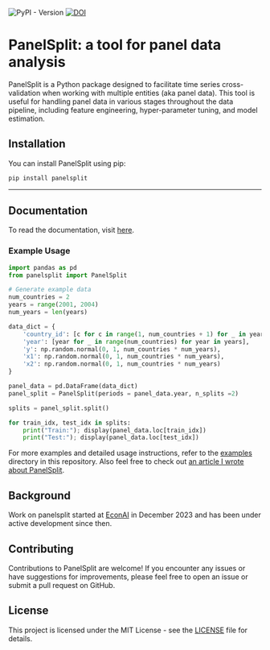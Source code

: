 ![PyPI - Version](https://img.shields.io/pypi/v/panelsplit)
[![DOI](https://zenodo.org/badge/742040227.svg)](https://zenodo.org/doi/10.5281/zenodo.10777259)

# PanelSplit: a tool for panel data analysis

PanelSplit is a Python package designed to facilitate time series cross-validation when working with multiple entities (aka panel data). This tool is useful for handling panel data in various stages throughout the data pipeline, including feature engineering, hyper-parameter tuning, and model estimation.

## Installation

You can install PanelSplit using pip:

```bash
pip install panelsplit
```
---
## Documentation

To read the documentation, visit [here](https://4freye.github.io/panelsplit/panelsplit.html).


### Example Usage

```python
import pandas as pd
from panelsplit import PanelSplit

# Generate example data
num_countries = 2
years = range(2001, 2004)
num_years = len(years)

data_dict = {
    'country_id': [c for c in range(1, num_countries + 1) for _ in years],
    'year': [year for _ in range(num_countries) for year in years],
    'y': np.random.normal(0, 1, num_countries * num_years),
    'x1': np.random.normal(0, 1, num_countries * num_years),
    'x2': np.random.normal(0, 1, num_countries * num_years)
}

panel_data = pd.DataFrame(data_dict)
panel_split = PanelSplit(periods = panel_data.year, n_splits =2)

splits = panel_split.split()

for train_idx, test_idx in splits:
    print("Train:"); display(panel_data.loc[train_idx]) 
    print("Test:"); display(panel_data.loc[test_idx])
```

For more examples and detailed usage instructions, refer to the [examples](examples) directory in this repository. Also feel free to check out [an article I wrote about PanelSplit](https://towardsdatascience.com/how-to-cross-validate-your-panel-data-in-python-9ad981ddd043).

## Background
Work on panelsplit started at [EconAI](https://www.linkedin.com/company/econ-ai/) in December 2023 and has been under active development since then.

## Contributing

Contributions to PanelSplit are welcome! If you encounter any issues or have suggestions for improvements, please feel free to open an issue or submit a pull request on GitHub.

## License

This project is licensed under the MIT License - see the [LICENSE](LICENSE) file for details.
